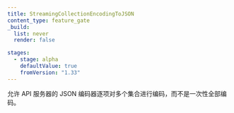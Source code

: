 ```yaml
---
title: StreamingCollectionEncodingToJSON
content_type: feature_gate
_build:
  list: never
  render: false

stages:
  - stage: alpha 
    defaultValue: true
    fromVersion: "1.33"
---
```


<!--
Allow the API server JSON encoder to encode collections item by item, instead of all at once.
-->
允许 API 服务器的 JSON 编码器逐项对多个集合进行编码，而不是一次性全部编码。
